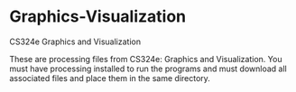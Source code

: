 # Graphics-Visualization
CS324e Graphics and Visualization

These are processing files from CS324e: Graphics and Visualization. You must have processing installed to run the programs and must download all associated files and place them in the same directory. 
